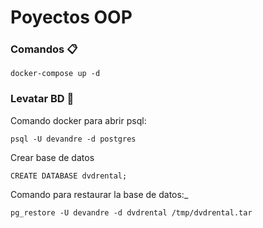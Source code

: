 # Poyectos OOP

### Comandos 📋

```
docker-compose up -d
```

### Levatar BD 🔧

Comando docker para abrir psql:

```
psql -U devandre -d postgres
```

Crear base de datos

```
CREATE DATABASE dvdrental;
```

Comando para restaurar la base de datos:_

```
pg_restore -U devandre -d dvdrental /tmp/dvdrental.tar
```
